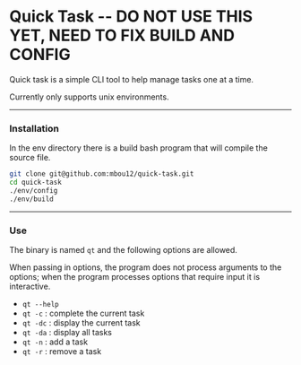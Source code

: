 # Quick Task -- DO NOT USE THIS YET, NEED TO FIX BUILD AND CONFIG 

Quick task is a simple CLI tool to help manage tasks one at a time.

Currently only supports unix environments.

---

### Installation

In the env directory there is a build bash program that will compile the source
file.

```bash
git clone git@github.com:mbou12/quick-task.git
cd quick-task
./env/config
./env/build
```

---

### Use

The binary is named `qt` and the following options are allowed.

When passing in options, the program does not process arguments to the options; 
when the program processes options that require input it is interactive.

- `qt --help`
- `qt -c` : complete the current task
- `qt -dc` : display the current task
- `qt -da` : display all tasks
- `qt -n` : add a task
- `qt -r` : remove a task
